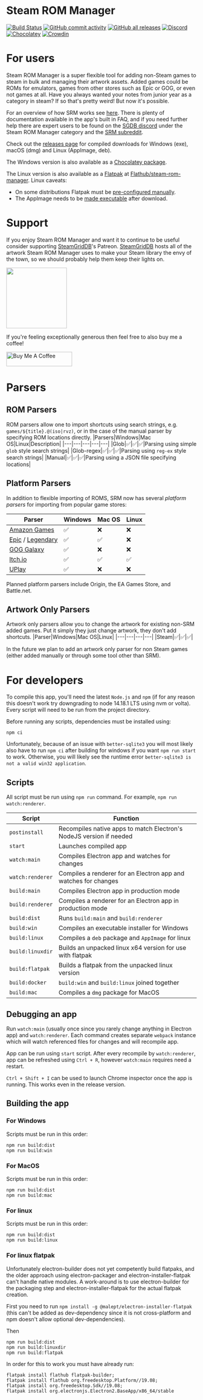 Steam ROM Manager
=================

[![Build Status](https://github.com/SteamGridDB/steam-rom-manager/actions/workflows/main.yml/badge.svg)](https://github.com/SteamGridDB/steam-rom-manager/actions/workflows/main.yml)
[![GitHub commit activity](https://img.shields.io/github/commit-activity/w/SteamGridDB/steam-rom-manager?logo=github&label=commits)](https://github.com/SteamGridDB/steam-rom-manager/commits/master)
[![GitHub all releases](https://img.shields.io/github/downloads/SteamGridDB/steam-rom-manager/total?logo=github)](https://github.com/SteamGridDB/steam-rom-manager/releases)
[![Discord](https://img.shields.io/discord/488621078302949377?color=5865F2&label=SRM&logo=discord&logoColor=white)](https://discord.gg/bnSVJrz)
[![Chocolatey](https://img.shields.io/chocolatey/dt/steam-rom-manager?color=blue&label=Chocolatey%20package)](https://community.chocolatey.org/packages/steam-rom-manager)
[![Crowdin](https://badges.crowdin.net/steam-rom-manager/localized.svg)](https://crowdin.com/project/steam-rom-manager)
# For users

Steam ROM Manager is a super flexible tool for adding non-Steam games to steam in bulk and managing their artwork assets. Added games could be ROMs for emulators, games from other stores such as Epic or GOG, or even not games at all. Have you always wanted your notes from junior year as a category in steam? If so that's pretty weird! But now it's possible.

For an overview of how SRM works see [here](https://steamgriddb.github.io/steam-rom-manager/). There is plenty of documentation available in the app's built in FAQ, and if you need further help there are expert users to be found on the [SGDB discord](https://discord.gg/bnSVJrz) under the Steam ROM Manager category and the [SRM subreddit](https://www.reddit.com/r/SteamRomManager/).

Check out the [releases page](https://github.com/SteamGridDB/steam-rom-manager/releases) for compiled downloads for Windows (exe), macOS (dmg) and Linux (AppImage, deb).

The Windows version is also available as a [Chocolatey package](https://community.chocolatey.org/packages/steam-rom-manager).

The Linux version is also available as a [Flatpak](https://flatpak.org) at [Flathub/steam-rom-manager](https://flathub.org/apps/details/com.steamgriddb.steam-rom-manager). Linux caveats:
* On some distributions Flatpak must be [pre-configured manually](https://flatpak.org/setup).
* The AppImage needs to be [made executable](http://discourse.appimage.org/t/how-to-make-an-appimage-executable/80) after download.

# Support

If you enjoy Steam ROM Manager and want it to continue to be useful consider supporting [SteamGridDB](https://www.steamgriddb.com/)'s Patreon. [SteamGridDB](https://www.steamgriddb.com/) hosts all of the artwork Steam ROM Manager uses to make your Steam library the envy of the town, so we should probably help them keep their lights on.

<a href="https://www.patreon.com/steamgriddb">
    <img src="https://c5.patreon.com/external/logo/become_a_patron_button@2x.png" width="160">
</a>

If you're feeling exceptionally generous then feel free to also buy me a coffee!

<a href="https://www.buymeacoffee.com/cbartondock" target="_blank">
  <img src="https://cdn.buymeacoffee.com/buttons/default-orange.png" alt="Buy Me A Coffee" height="38" width="174">
</a>

# Parsers

## ROM Parsers

ROM parsers allow one to import shortcuts using search strings, e.g. `games/${title}.@(iso|rvz)`, or in the case of the manual parser by specifying ROM locations directly.
|Parsers|Windows|Mac OS|Linux|Description|
|---|---|---|---|---|
|Glob|✅|✅|✅|Parsing using simple `glob` style search strings|
|Glob-regex|✅|✅|✅|Parsing using `reg-ex` style search strings|
|Manual|✅|✅|✅|Parsing using a JSON file specifying locations|

## Platform Parsers

In addition to flexible importing of ROMS, SRM now has several *platform parsers* for importing from popular game stores:

|Parser|Windows|Mac OS|Linux|
|---|---|---|---|
|[Amazon Games](https://gaming.amazon.com/amazon-games-app)|✅|❌|❌|
|[Epic](https://store.epicgames.com/en-US/) / [Legendary](https://github.com/derrod/legendary)|✅|✅|❌|
|[GOG Galaxy](https://www.gog.com/galaxy)|✅|❌|❌|
|[Itch.io](https://itch.io/app)|✅|✅|✅|
|[UPlay](https://ubisoftconnect.com/en-US/)|✅|❌|❌|

Planned platform parsers include Origin, the EA Games Store, and Battle.net.

## Artwork Only Parsers
Artwork only parsers allow you to change the artwork for existing non-SRM added games. Put it simply they just change artwork, they don't add shortcuts.
|Parser|Windows|Mac OS|Linux|
|---|---|---|---|
|Steam|✅|✅|✅|

In the future we plan to add an artwork only parser for non Steam games (either added manually or through some tool other than SRM).

# For developers

To compile this app, you'll need the latest `Node.js` and `npm` (if for any reason this doesn't work try downgrading to node 14.18.1 LTS using nvm or volta). Every script will need to be run from the project directory.

Before running any scripts, dependencies must be installed using:

```
npm ci
```

Unfortunately, because of an issue with `better-sqlite3` you will most likely also have to run `npm ci` after building for windows if you want `npm run start` to work. Otherwise, you will likely see the runtime error `better-sqlite3 is not a valid win32 application`.

## Scripts

All script must be run using `npm run` command. For example, `npm run watch:renderer`.

|Script|Function|
|---|---|
|`postinstall`|Recompiles native apps to match Electron's NodeJS version if needed|
|`start`|Launches compiled app|
|`watch:main`|Compiles Electron app and watches for changes|
|`watch:renderer`|Compiles a renderer for an Electron app and watches for changes|
|`build:main`|Compiles Electron app in production mode|
|`build:renderer`|Compiles a renderer for an Electron app in production mode|
|`build:dist`|Runs `build:main` and `build:renderer`|
|`build:win`|Compiles an executable installer for Windows|
|`build:linux`|Compiles a `deb` package and `AppImage` for linux|
|`build:linuxdir`|Builds an unpacked linux x64 version for use with flatpak|
|`build:flatpak`|Builds a flatpak from the unpacked linux version|
|`build:docker`|`build:win` and `build:linux` joined together|
|`build:mac`|Compiles a `dmg` package for MacOS|

## Debugging an app

Run `watch:main` (usually once since you rarely change anything in Electron app) and `watch:renderer`.
Each command creates separate `webpack` instance which will watch referenced files for changes and will recompile app.

App can be run using `start` script. After every recompile by `watch:renderer`, app can be refreshed using `Ctrl + R`, however `watch:main` requires need a restart.

`Ctrl + Shift + I` can be used to launch Chrome inspector once the app is running. This works even in the release version.

## Building the app

### For Windows

Scripts must be run in this order:

```
npm run build:dist
npm run build:win
```

### For MacOS

Scripts must be run in this order:

```
npm run build:dist
npm run build:mac
```

### For linux

Scripts must be run in this order:

```
npm run build:dist
npm run build:linux
```

### For linux flatpak

Unfortunately electron-builder does not yet competently build flatpaks, and the older approach using electron-packager and electron-installer-flatpak can't handle native modules. A work-around is to use electron-builder for the packaging step and electron-installer-flatpak for the actual flatpak creation.

First you need to run `npm install -g @malept/electron-installer-flatpak` (this can't be added as dev-dependency since it is not cross-platform and npm doesn't allow optional dev-dependencies).

Then
```
npm run build:dist
npm run build:linuxdir
npm run build:flatpak
```
In order for this to work you must have already run:

```
flatpak install flathub flatpak-builder;
flatpak install flathub org.freedesktop.Platform//19.08;
flatpak install org.freedesktop.Sdk//19.08;
flatpak install org.electronjs.Electron2.BaseApp/x86_64/stable
```

